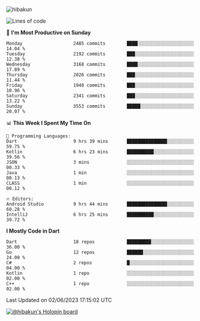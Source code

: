 <img src="https://komarev.com/ghpvc/?username=hibakun&label=Profile%20Views&color=0e75b6&style=flat" alt="hibakun" />

<!--START_SECTION:waka-->
![Lines of code](https://img.shields.io/badge/From%20Hello%20World%20I%27ve%20Written-4.8%20million%20lines%20of%20code-blue)

📅 **I'm Most Productive on Sunday** 

```text
Monday                   2485 commits        ████░░░░░░░░░░░░░░░░░░░░░   14.04 % 
Tuesday                  2192 commits        ███░░░░░░░░░░░░░░░░░░░░░░   12.38 % 
Wednesday                3168 commits        ████░░░░░░░░░░░░░░░░░░░░░   17.89 % 
Thursday                 2026 commits        ███░░░░░░░░░░░░░░░░░░░░░░   11.44 % 
Friday                   1940 commits        ███░░░░░░░░░░░░░░░░░░░░░░   10.96 % 
Saturday                 2341 commits        ███░░░░░░░░░░░░░░░░░░░░░░   13.22 % 
Sunday                   3553 commits        █████░░░░░░░░░░░░░░░░░░░░   20.07 % 
```


📊 **This Week I Spent My Time On** 

```text
💬 Programming Languages: 
Dart                     9 hrs 39 mins       ███████████████░░░░░░░░░░   59.75 % 
Kotlin                   6 hrs 23 mins       ██████████░░░░░░░░░░░░░░░   39.56 % 
JSON                     3 mins              ░░░░░░░░░░░░░░░░░░░░░░░░░   00.33 % 
Java                     1 min               ░░░░░░░░░░░░░░░░░░░░░░░░░   00.13 % 
CLASS                    1 min               ░░░░░░░░░░░░░░░░░░░░░░░░░   00.12 % 

🔥 Editors: 
Android Studio           9 hrs 44 mins       ███████████████░░░░░░░░░░   60.28 % 
IntelliJ                 6 hrs 25 mins       ██████████░░░░░░░░░░░░░░░   39.72 % 
```

**I Mostly Code in Dart** 

```text
Dart                     18 repos            █████████░░░░░░░░░░░░░░░░   36.00 % 
Go                       12 repos            ██████░░░░░░░░░░░░░░░░░░░   24.00 % 
C#                       2 repos             █░░░░░░░░░░░░░░░░░░░░░░░░   04.00 % 
Kotlin                   1 repo              ░░░░░░░░░░░░░░░░░░░░░░░░░   02.00 % 
C++                      1 repo              ░░░░░░░░░░░░░░░░░░░░░░░░░   02.00 % 
```




 Last Updated on 02/06/2023 17:15:02 UTC
<!--END_SECTION:waka-->

[![@hibakun's Holopin board](https://holopin.me/hibakun)](https://holopin.io/@hibakun)
